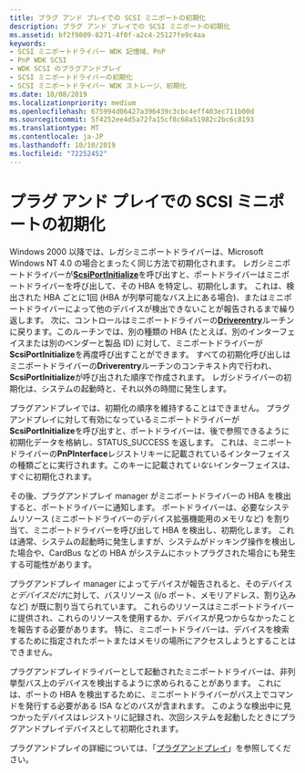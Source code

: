 ```yaml
---
title: プラグ アンド プレイでの SCSI ミニポートの初期化
description: プラグ アンド プレイでの SCSI ミニポートの初期化
ms.assetid: bf2f9809-8271-4f0f-a2c4-25127fe9c4aa
keywords:
- SCSI ミニポートドライバー WDK 記憶域、PnP
- PnP WDK SCSI
- WDK SCSI のプラグアンドプレイ
- SCSI ミニポートドライバーの初期化
- SCSI ミニポートドライバー WDK ストレージ、初期化
ms.date: 10/08/2019
ms.localizationpriority: medium
ms.openlocfilehash: 675994d06427a396439c3cbc4eff403ec711b00d
ms.sourcegitcommit: 5f4252ee4d5a72fa15cf8c68a51982c2bc6c8193
ms.translationtype: MT
ms.contentlocale: ja-JP
ms.lasthandoff: 10/10/2019
ms.locfileid: "72252452"
---
```

# <a name="scsi-miniport-initialization-under-plug-and-play"></a>プラグ アンド プレイでの SCSI ミニポートの初期化

Windows 2000 以降では、レガシミニポートドライバーは、Microsoft Windows NT 4.0 の場合とまったく同じ方法で初期化されます。 レガシミニポートドライバーが[**ScsiPortInitialize**](https://docs.microsoft.com/windows-hardware/drivers/ddi/content/srb/nf-srb-scsiportinitialize)を呼び出すと、ポートドライバーはミニポートドライバーを呼び出して、その HBA を特定し、初期化します。 これは、検出された HBA ごとに1回 (HBA が列挙可能なバス上にある場合)、またはミニポートドライバーによって他のデバイスが検出できないことが報告されるまで繰り返します。 次に、コントロールはミニポートドライバーの[**Driverentry**](driverentry-of-scsi-miniport-driver.md)ルーチンに戻ります。このルーチンでは、別の種類の HBA (たとえば、別のインターフェイスまたは別のベンダーと製品 ID) に対して、ミニポートドライバーが**ScsiPortInitialize**を再度呼び出すことができます。 すべての初期化呼び出しはミニポートドライバーの**Driverentry**ルーチンのコンテキスト内で行われ、 **ScsiPortInitialize**が呼び出された順序で作成されます。 レガシドライバーの初期化は、システムの起動時と、それ以外の時間に発生します。

プラグアンドプレイでは、初期化の順序を維持することはできません。 プラグアンドプレイに対して有効になっているミニポートドライバーが**ScsiPortInitialize**を呼び出すと、ポートドライバーは、後で参照できるように初期化データを格納し、STATUS_SUCCESS を返します。 これは、ミニポートドライバーの**PnPInterface**レジストリキーに記載されているインターフェイスの種類ごとに実行されます。このキーに記載されて*いない*インターフェイスは、すぐに初期化されます。

その後、プラグアンドプレイ manager がミニポートドライバーの HBA を検出すると、ポートドライバーに通知します。 ポートドライバーは、必要なシステムリソース (ミニポートドライバーのデバイス拡張機能用のメモリなど) を割り当て、ミニポートドライバーを呼び出して HBA を検出し、初期化します。 これは通常、システムの起動時に発生しますが、システムがドッキング操作を検出した場合や、CardBus などの HBA がシステムにホットプラグされた場合にも発生する可能性があります。

プラグアンドプレイ manager によってデバイスが報告されると、そのデバイス*とデバイスだけ*に対して、バスリソース (i/o ポート、メモリアドレス、割り込みなど) が既に割り当てられています。 これらのリソースはミニポートドライバーに提供され、これらのリソースを使用するか、デバイスが見つからなかったことを報告する必要があります。 特に、ミニポートドライバーは、デバイスを検索するために指定されたポートまたはメモリの場所にアクセスしようとすることはできません。

プラグアンドプレイドライバーとして起動されたミニポートドライバーは、非列挙型バス上のデバイスを検出するように求められることがあります。 これには、ポートの HBA を検出するために、ミニポートドライバーがバス上でコマンドを発行する必要がある ISA などのバスが含まれます。 このような検出中に見つかったデバイスはレジストリに記録され、次回システムを起動したときにプラグアンドプレイデバイスとして初期化されます。

プラグアンドプレイの詳細については、「[プラグアンドプレイ](https://docs.microsoft.com/windows-hardware/drivers/kernel/implementing-plug-and-play)」を参照してください。
